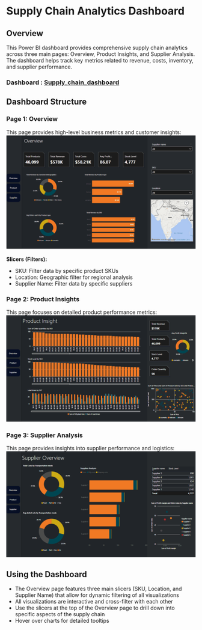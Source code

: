 # Supply Chain Analytics Dashboard
## Overview
This Power BI dashboard provides comprehensive supply chain analytics across three main pages: Overview, Product Insights, and Supplier Analysis. The dashboard helps track key metrics related to revenue, costs, inventory, and supplier performance.<br>
### Dashboard : [Supply_chain_dashboard](https://github.com/prashanthvaditha/Supply_Chain_Dashboard/blob/main/Supply_Chain_Dashboard.pbix)

## Dashboard Structure

### Page 1: Overview
This page provides high-level business metrics and customer insights:
![Overview](https://github.com/prashanthvaditha/Supply_Chain_Dashboard/blob/main/Overview.gif)


**Slicers (Filters):**
- SKU: Filter data by specific product SKUs
- Location: Geographic filter for regional analysis
- Supplier Name: Filter data by specific suppliers

### Page 2: Product Insights
This page focuses on detailed product performance metrics:
![Product](https://github.com/prashanthvaditha/Supply_Chain_Dashboard/blob/main/Product%20Insight.gif)


### Page 3: Supplier Analysis
This page provides insights into supplier performance and logistics:
![Supplier](https://github.com/prashanthvaditha/Supply_Chain_Dashboard/blob/main/Supplier.gif)


## Using the Dashboard
- The Overview page features three main slicers (SKU, Location, and Supplier Name) that allow for dynamic filtering of all visualizations
- All visualizations are interactive and cross-filter with each other
- Use the slicers at the top of the Overview page to drill down into specific aspects of the supply chain
- Hover over charts for detailed tooltips



